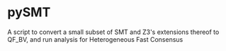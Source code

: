 pySMT
=====

A script to convert a small subset of SMT and Z3's extensions thereof to QF_BV, and run analysis for Heterogeneous Fast Consensus
